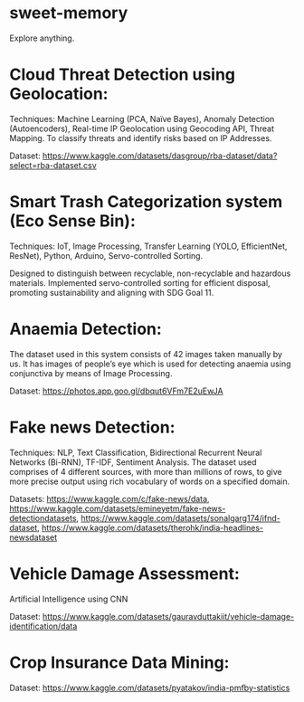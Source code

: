 # sweet-memory
Explore anything.

# Cloud Threat Detection using Geolocation:
Techniques: 
Machine Learning (PCA, Naïve Bayes), Anomaly Detection (Autoencoders), Real-time IP Geolocation using Geocoding API, Threat Mapping. To classify threats and identify risks based on IP Addresses.

Dataset: https://www.kaggle.com/datasets/dasgroup/rba-dataset/data?select=rba-dataset.csv


# Smart Trash Categorization system (Eco Sense Bin):
Techniques:
IoT, Image Processing, Transfer Learning (YOLO, EfficientNet, ResNet), Python, Arduino, Servo-controlled Sorting.

Designed to distinguish between recyclable, non-recyclable and hazardous materials. Implemented servo-controlled sorting for efficient disposal, promoting sustainability and aligning with SDG Goal 11.


# Anaemia Detection:
The dataset used in this system consists of 42 images taken manually by us. It has images of people’s eye which is used for detecting anaemia using conjunctiva by means of Image Processing. 

Dataset: https://photos.app.goo.gl/dbqut6VFm7E2uEwJA 


# Fake news Detection:
Techniques: NLP, Text Classification, Bidirectional Recurrent Neural Networks (Bi-RNN), TF-IDF, Sentiment Analysis. 
The dataset used comprises of 4 different sources, with more than millions of rows, to give more precise output using rich vocabulary of words on a specified domain.

Datasets: https://www.kaggle.com/c/fake-news/data, https://www.kaggle.com/datasets/emineyetm/fake-news-detectiondatasets, https://www.kaggle.com/datasets/sonalgarg174/ifnd-dataset, https://www.kaggle.com/datasets/therohk/india-headlines-newsdataset


# Vehicle Damage Assessment:
Artificial Intelligence using CNN

Dataset: https://www.kaggle.com/datasets/gauravduttakiit/vehicle-damage-identification/data 


# Crop Insurance Data Mining:
Dataset: https://www.kaggle.com/datasets/pyatakov/india-pmfby-statistics

